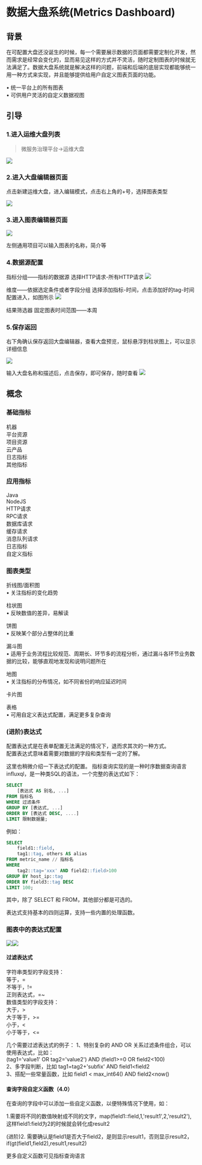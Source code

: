 # 数据大盘系统(Metrics Dashboard)
## 背景
在可配置大盘还没诞生的时候，每一个需要展示数据的页面都需要定制化开发，然而需求是经常会变化的，显而易见这样的方式并不灵活，随时定制图表的时候就无法满足了。数据大盘系统就是解决这样的问题，前端和后端的底层实现都能够统一用一种方式来实现，并且能够提供给用户自定义图表页面的功能。

• 统一平台上的所有图表<br>
• 可供用户灵活的自定义数据视图

## 引导

### 1.进入运维大盘列表

> 微服务治理平台->运维大盘

![](http://terminus-paas.oss-cn-hangzhou.aliyuncs.com/paas-doc/2021/04/14/8b61c388-ba97-4635-8363-bec846d91160.png)

### 2.进入大盘编辑器页面
点击新建运维大盘，进入编辑模式，点击右上角的+号，选择图表类型

![](http://terminus-paas.oss-cn-hangzhou.aliyuncs.com/paas-doc/2021/04/14/5c4db078-cd81-4543-8d26-c499a684b3f9.png)

### 3.进入图表编辑器页面
![](http://terminus-paas.oss-cn-hangzhou.aliyuncs.com/paas-doc/2021/04/14/d59814a3-5d12-4598-8c50-9fafcf42d1a9.png)

左侧通用项目可以输入图表的名称，简介等

### 4.数据源配置

指标分组——指标的数据源 选择HTTP请求-所有HTTP请求
![](http://terminus-paas.oss-cn-hangzhou.aliyuncs.com/paas-doc/2021/04/14/e310d890-4eee-4626-8365-2bcb65e8922d.png)

维度——依据选定条件或者字段分组  选择添加指标-时间，点击添加好的tag-时间配置进入，如图所示
![](http://terminus-paas.oss-cn-hangzhou.aliyuncs.com/paas-doc/2021/04/14/ccfb3328-faf5-484c-b6b4-35994ce867aa.png)

结果筛选器
固定图表时间范围——本周

### 5.保存返回
右下角确认保存返回大盘编辑器，查看大盘预览，鼠标悬浮到柱状图上，可以显示详细信息

![](http://terminus-paas.oss-cn-hangzhou.aliyuncs.com/paas-doc/2021/04/14/2c96024e-65bf-4b44-a90c-5053eacf35ac.png)

输入大盘名称和描述后，点击保存，即可保存，随时查看
![](http://terminus-paas.oss-cn-hangzhou.aliyuncs.com/paas-doc/2021/04/14/dc7bb892-228e-4e5b-9c04-81a7965ca452.png)

## 概念

### 基础指标
机器<br>
平台资源<br>
项目资源<br>
云产品<br>
日志指标<br>
其他指标<br>
### 应用指标
Java<br>
NodeJS<br>
HTTP请求<br>
RPC请求<br>
数据库请求<br>
缓存请求<br>
消息队列请求<br>
日志指标<br>
自定义指标<br>

### 图表类型

折线图/面积图 <br>
• 关注指标的变化趋势

柱状图<br>
• 反映数值的差异，易解读

饼图<br>
• 反映某个部分占整体的比重

漏斗图<br>
• 适用于业务流程比较规范、周期长、环节多的流程分析，通过漏斗各环节业务数据的比较，能够直观地发现和说明问题所在

地图 <br>
• 关注指标的分布情况，如不同省份的响应延迟时间

卡片图<br>

表格<br>
• 可用自定义表达式配置，满足更多复杂查询

### (进阶)表达式
配置表达式是在表单配置无法满足的情况下，退而求其次的一种方式。<br>
配置表达式意味着需要对数据的字段和类型有一定的了解。

这里也稍微介绍一下表达式的配置。
指标查询实现的是一种时序数据查询语言 influxql，是一种类SQL的语法，一个完整的表达式如下：

``` SQL
SELECT 
	[表达式 AS 别名, ...]
FROM 指标名
WHERE 过滤条件
GROUP BY [表达式, ...]
ORDER BY [表达式 DESC, ....]
LIMIT 限制数据量;
```
例如：
```SQL
SELECT 
    field1::field,
    tag1::tag, others AS alias 
FROM metric_name // 指标名
WHERE 
    tag2::tag='xxx' AND field2::field>100
GROUP BY host_ip::tag
ORDER BY field3::tag DESC
LIMIT 100;
```

其中，除了 SELECT 和 FROM，其他部分都是可选的。

表达式支持基本的四则运算，支持一些内置的处理函数。

### 图表中的表达式配置
![](http://terminus-paas.oss-cn-hangzhou.aliyuncs.com/paas-doc/2021/04/15/a0981037-b473-4248-8b7c-8723c8ae1c75.png)![](http://terminus-paas.oss-cn-hangzhou.aliyuncs.com/paas-doc/2021/04/15/b2541315-58d9-4abd-9450-8ce222c11c6b.png)
#### 过滤表达式
字符串类型的字段支持：<br>
等于，=<br>
不等于，!=<br>
正则表达式，=~<br>
数值类型的字段支持：<br>
大于，><br>
大于等于，>=<br>
小于，<<br>
小于等于，<=<br>

几个需要过滤表达式的例子：
1、特别复杂的 AND OR 关系过滤条件组合，可以使用表达式，比如：<br>(tag1='value1' OR tag2='value2') AND (field1>=0 OR field2<100)<br>
2、多字段判断，比如 tag1=tag2+'subfix' AND field1<field2<br>
3、搭配一些常量函数，比如 field1 < max_int64() AND field2<now()


#### 查询字段自定义函数（4.0）

在查询的字段中可以添加一些自定义函数，以便特殊情况下使用，如：

1.需要将不同的数值映射成不同的文字，map(field1::field,1,'result1',2,'result2'),这样field1:field为2的时候就会转化成result2

(进阶)2. 需要确认是field1是否大于field2，是则显示result1，否则显示result2，
if(gt(field1,field2),result1,result2)

更多自定义函数可见指标查询语言